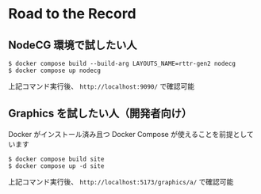 # Road to the Record
## NodeCG 環境で試したい人
```
$ docker compose build --build-arg LAYOUTS_NAME=rttr-gen2 nodecg
$ docker compose up nodecg
```
上記コマンド実行後、 `http://localhost:9090/` で確認可能

## Graphics を試したい人（開発者向け）
Docker がインストール済み且つ Docker Compose が使えることを前提としています
```
$ docker compose build site
$ docker compose up -d site
```
上記コマンド実行後、 `http://localhost:5173/graphics/a/` で確認可能